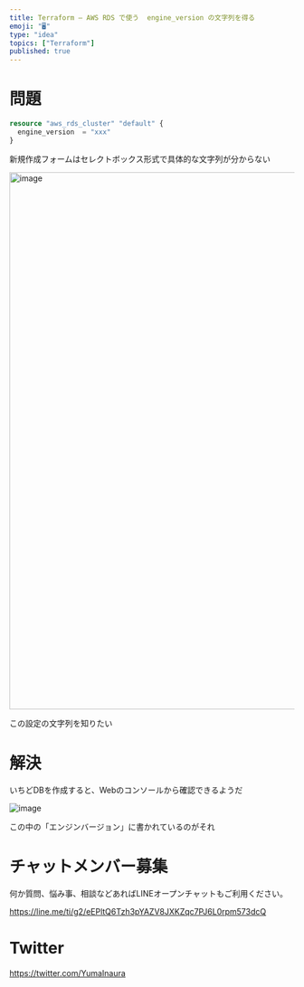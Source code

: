 ```yaml
---
title: Terraform – AWS RDS で使う  engine_version の文字列を得る
emoji: "🖥"
type: "idea"
topics: ["Terraform"]
published: true
---
```


# 問題


```terraform
resource "aws_rds_cluster" "default" {
  engine_version  = "xxx"
}
```
新規作成フォームはセレクトボックス形式で具体的な文字列が分からない

<img width="950" alt="image" src="https://user-images.githubusercontent.com/13635059/227528542-cdcec5f3-3bf0-46db-bfa7-9b54622e89d9.png">

この設定の文字列を知りたい


# 解決

いちどDBを作成すると、Webのコンソールから確認できるようだ

![image](https://user-images.githubusercontent.com/13635059/227528339-12d8a2b9-d76c-4397-90a7-6f0e896454e7.png)

この中の「エンジンバージョン」に書かれているのがそれ

# チャットメンバー募集


何か質問、悩み事、相談などあればLINEオープンチャットもご利用ください。

https://line.me/ti/g2/eEPltQ6Tzh3pYAZV8JXKZqc7PJ6L0rpm573dcQ


# Twitter

https://twitter.com/YumaInaura

